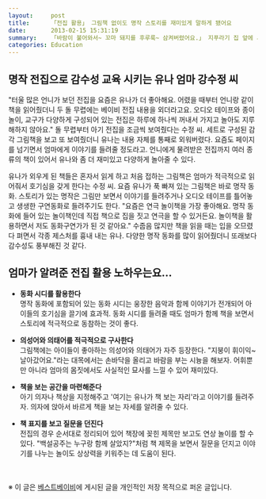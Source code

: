 ```yaml
---
layout:     post
title:      「전집 활용」 그림책 없이도 명작 스토리를 재미있게 말하게 됐어요
date:       2013-02-15 15:31:19
summary:    「바람이 불어와서~ 꼬마 돼지를 후루룩~ 삼켜버렸어요.」 지푸라기 집 앞에 서 있던 돼지가 한순간에 사라지자 유나 (30개월) 눈이 휘둥그레진다. 동화 테이프의 성우보다 더 재미있는 구연동화를 매일 들려주는 엄마 강수정 (32세, 서울시 구로구 항동)씨. 초등학생 언니가 등교한 시간에는 매일 연극 이벤트가 벌어진다.
categories: Education
---
```


## 명작 전집으로 감수성 교육 시키는 유나 엄마 강수정 씨

"터울 많은 언니가 보던 전집을 요즘은 유나가 더 좋아해요. 어렸을 때부터 언니랑 같이 책을 읽어줬더니 두 돌 무렵에는 베이비 전집 내용을 외더라고요. 오디오 테이프와 종이 놀이, 교구가 다양하게 구성되어 있는 전집은 하루에 하나씩 꺼내서 가지고 놀아도 지루해하지 않아요." 돌 무렵부터 아기 전집을 조금씩 보여줬다는 수정 씨. 세트로 구성된 감각 그림책을 보고 또 보여줬더니 유나는 내용 자체를 통째로 외워버렸다. 요즘도 페이지를 넘기면서 엄마에게 이야기를 들려줄 정도라고. 언니에게 물려받은 전집까지 여러 종류의 책이 있어서 유나와 좀 더 재미있고 다양하게 놀아줄 수 있다.

유나가 외우게 된 책들은 혼자서 읽게 하고 처음 접하는 그림책은 엄마가 적극적으로 읽어줘서 호기심을 갖게 한다는 수정 씨. 요즘 유나가 푹 빠져 있는 그림책은 바로 명작 동화. 스토리가 있는 명작은 그림만 보면서 이야기를 들려주거나 오디오 테이프를 틀어놓고 생생한 구연동화로 들려주기도 한다. "요즘은 연극 놀이책을 가장 좋아해요. 명작 동화에 들어 있는 놀이책인데 직접 책으로 집을 짓고 연극을 할 수 있거든요. 놀이책을 활용하면서 저도 동화구연가가 된 것 같아요." 수줍음 많지만 책을 읽을 때는 입을 오므렸다 펴면서 각종 제스처를 흉내 내는 유나. 다양한 명작 동화를 많이 읽어줬더니 또래보다 감수성도 풍부해진 것 같다.



## 엄마가 알려준 전집 활용 노하우는요…

* **동화 시디를 활용한다**         
명작 동화에 포함되어 있는 동화 시디는 웅장한 음악과 함께 이야기가 전개되어 아이들의 호기심을 끌기에 효과적. 동화 시디를 들려줄 때도 엄마가 함께 책을 보면서 스토리에 적극적으로 동참하는 것이 좋다.

* **의성어와 의태어를 적극적으로 구사한다**         
그림책에는 아이들이 좋아하는 의성어와 의태어가 자주 등장한다. "지붕이 휘이익~ 날아갔어요."라는 대목에서는 손바닥을 올리고 바람을 부는 시늉을 해보자. 어휘뿐만 아니라 엄마의 몸짓에서도 사실적인 묘사를 느낄 수 있어 재미있다.

* **책을 보는 공간을 마련해준다**         
아기 의자나 책상을 지정해주고 '여기는 유나가 책 보는 자리'라고 이야기를 들려주자. 의자에 앉아서 바르게 책을 보는 자세를 알려줄 수 있다.

* **책 표지를 보고 질문을 던진다**         
전집의 경우 순서대로 정리되어 있어 책장에 꽂힌 제목만 보고도 연상 놀이를 할 수 있다. "백설공주는 누구랑 함께 살았지?"처럼 책 제목을 보면서 질문을 던지고 이야기를 나누는 놀이도 상상력을 키워주는 데 도움이 된다.



<br /><br />
※ 이 글은 [베스트베이비](http://www.ibestbaby.co.kr)에 게시된 글을 개인적인 저장 목적으로 퍼온 글입니다.